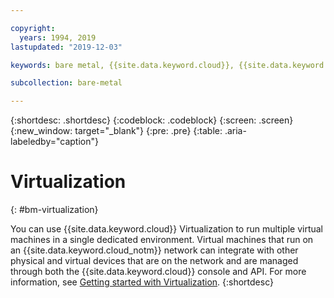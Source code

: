 ```yaml
---

copyright:
  years: 1994, 2019
lastupdated: "2019-12-03"

keywords: bare metal, {{site.data.keyword.cloud}}, {{site.data.keyword.cloud_notm}}

subcollection: bare-metal

---
```


{:shortdesc: .shortdesc}
{:codeblock: .codeblock}
{:screen: .screen}
{:new_window: target="_blank"}
{:pre: .pre}
{:table: .aria-labeledby="caption"}

# Virtualization
{: #bm-virtualization}

You can use {{site.data.keyword.cloud}} Virtualization to run multiple virtual machines in a single dedicated environment. Virtual
machines that run on an {{site.data.keyword.cloud_notm}} network can integrate with other physical and virtual devices that are on the
network and are managed through both the {{site.data.keyword.cloud}} console and API. For more information, see
[Getting started with Virtualization](/docs/virtualization?topic=Virtualization-getting-started).
{:shortdesc}
